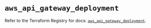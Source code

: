 # `aws_api_gateway_deployment`

Refer to the Terraform Registry for docs: [`aws_api_gateway_deployment`](https://registry.terraform.io/providers/hashicorp/aws/5.57.0/docs/resources/api_gateway_deployment).

